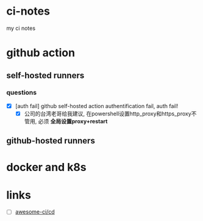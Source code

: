 # ci-notes
my ci notes
# github action
## self-hosted runners
### questions
- [x] [auth fail] github self-hosted action authentification fail, auth fail!
  - [x] 公司的台湾老哥给我建议, 在powershell设置http_proxy和https_proxy不管用, 必须 **全局设置proxy+restart**
## github-hosted runners
# docker and k8s
# links
- [ ] [awesome-ci/cd](https://github.com/myugan/awesome-cicd-security)

